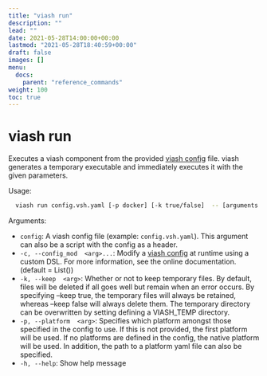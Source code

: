 ```yaml
---
title: "viash run"
description: ""
lead: ""
date: 2021-05-28T14:00:00+00:00
lastmod: "2021-05-28T18:40:59+00:00"
draft: false
images: []
menu:
  docs:
    parent: "reference_commands"
weight: 100
toc: true
---
```




# viash run

Executes a viash component from the provided [viash config](/config)
file. viash generates a temporary executable and immediately executes it
with the given parameters.

Usage:

``` bash
  viash run config.vsh.yaml [-p docker] [-k true/false]  -- [arguments for script]
```

Arguments:

-   `config`: A viash config file (example: `config.vsh.yaml`). This
    argument can also be a script with the config as a header.
-   `-c, --config_mod  <arg>...`: Modify a [viash config](/config) at
    runtime using a custom DSL. For more information, see the online
    documentation. (default = List())
-   `-k, --keep  <arg>`: Whether or not to keep temporary files. By
    default, files will be deleted if all goes well but remain when an
    error occurs. By specifying –keep true, the temporary files will
    always be retained, whereas –keep false will always delete them. The
    temporary directory can be overwritten by setting defining a
    VIASH\_TEMP directory.
-   `-p, --platform  <arg>`: Specifies which platform amongst those
    specified in the config to use. If this is not provided, the first
    platform will be used. If no platforms are defined in the config,
    the native platform will be used. In addition, the path to a
    platform yaml file can also be specified.
-   `-h, --help`: Show help message
